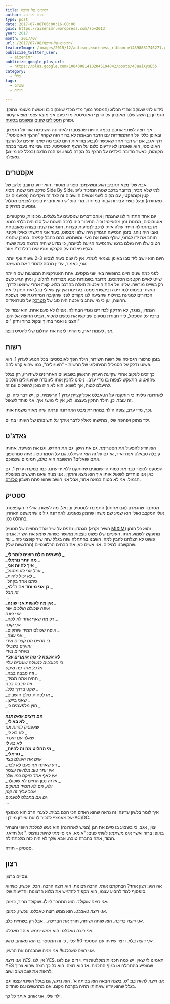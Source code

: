 ```yaml
---
title: רסיסים על הרצף
author: נמרוד איזנברג
type: post
date: 2017-07-08T06:00:16+00:00
guid: https://aizenimr.wordpress.com/?p=2013
year: 2017
month: 2017/07
url: /2017/07/08/רסיסים-על-הרצף/
featureImage: /images/2015/12/autism_awareness_ribbon-e14398831746271.png
publicize_twitter_user:
  - aizenimr
publicize_google_plus_url:
  - https://plus.google.com/108430814102045194842/posts/4JWaiXysB55
category:
  - כללי
tags:
  - אוטיזם
  - הורות

---
```

כידוע למי שעוקב אחרי הבלוג (המספר נמוך מדי מכדי שאנקוב בו ואעשה מעצמי צחוק), הגמדון בן השש שלנו מאובחן על הרצף האוטיסטי. מדי פעם אני מוצא עצמי מוציא קיטור ופורק [תסכולים](/2015/08/15/%d7%aa%d7%95%d7%9d-%d7%a1%d7%99%d7%a4%d7%95%d7%a8-2/) [שונים](/2015/08/20/%d7%9e%d7%99%d7%9c%d7%95%d7%9f-%d7%94%d7%a1%d7%a4%d7%a7%d7%98%d7%a8%d7%95%d7%9d-%d7%94%d7%92%d7%93%d7%95%d7%9c/) [ומשונים](/2015/09/25/%d7%9e%d7%94-%d7%92%d7%95%d7%a8%d7%9d-%d7%9c%d7%96%d7%94/) [בסוגיה](/2016/10/11/%d7%99%d7%a9%d7%a8%d7%90-%d7%a1%d7%a4%d7%a7%d7%98%d7%a8%d7%95%d7%9d/).

אני רוצה לשתף אתכם בכמה חוויות שהצטברו לאחרונה השופכות אור על הגמדון, ובאופן כללי על ההתמודדות עם הדבר הבאמת לא ברור הזה שקרוי "הרצף האוטיסטי". דרך אגב, אם יש דבר אחד שאפשר לקבוע בוודאות היום לגבי מה שאנו יודעים על הרצף האוטיסטי, הוא שאנחנו לא יודעים כלום על הרצף האוטיסטי. כמו שציינתי בעבר בכמה מקומות, כאשר מדובר בילדים על הרצף כל מקרה לגופו. אז הנה מדגם (בכלל לא מייצג) מאצלנו.
## אקסטרים
אבא שלי מצא תחביב רגוע ומשעמם: ספורט מוטורי. הוא ידוע כחובב נלהב של טרקטורוני שטח, מסוג Side By Side. למי שלא מכיר, מדובר ברכב שטח המזכיר ג'יפ קטן וקומפקטי, עם מקום לשני אנשים היושבים זה לצד זה מקדימה (ולפעמים גם מאחורה) ובעל כושר עבירות גבוה במיוחד. מדי סופ"ש הוא וחבריו בונים לעצמם מסלול וגומעים מרחקים.

יום אחד התחוור לנו שהגמדון אוהב דברים שנוסעים על גלגלים. מכוניות, טרקטורים, אוטובוסים, מכונות זמן מהאייטיז וכו'. החיבור בינו לרכב השטח של סבו היה בלתי נמנע. אז בהתחלה הייתי עולה איתו לרכב לנסיעות קצרות, חוגר את שנינו בצורה מאובטחת ואבי היה נוהג. בזמן הנסיעה הגמדון היה שלוו ומבסוט, בעוד אני הרגשתי כאילו ויקינגי תוחב את ידו לגרוני, שולף משם את מעיי ומשתמש בהם כחבל קפיצה. כמובן שהמזג הטוב שלו היה נעלם ברגע שהנסיעה הגיעה לסיומה, כי מדוע שיהיה מרוצה בעת ששתי רגליו ניצבות על הקרקע וגופו אינו בבלנדר? מוזר.

היום הוא יושב ליד סבו באופן עצמאי לגמרי. אין לו שום בעיה לנסוע 2-3 שעות ואף יותר. אני, כאמור, עדיין מנסה להסדיר את הנשימה.

לפני כמה שנים היינו בחופשה באי יווני מקסים. אחת האטרקציות המוצעות שם הייתה שייט לאיים הקטנים הסמוכים. מדובר בשמורות טבע מבודדות לחלוטין, וניתן הגיע לשם רק בשייט מורשה. עלינו על אחת היאכטות האלה בהרכב מלא. קצת אחרי שיצאנו לדרך, ניגשתי בנימוס למדריכה וביקשתי ממנה בעדינות אין קץ שאולי בכל זאת תיתן לי את הכדורים למניעת בחילות שהציעה לנו מקודם לפני שהקיבה המזורגגת שלי נשפכת החוצה, יען כי מי שנהג ביאכטה היה סוג של [סטרבק](https://en.wikipedia.org/wiki/Kara_Thrace) על סטרואידים.

הגמדון, מנגד, לא הזדקק לכדורים נוגדי הבחילה. אפילו לא פעם אחת. הוא עמד על ברכיו על הספסל, ליד חבורת נוסעים שביקשו את נפשם להקיא, הביט החוצה אל הים, הצביע ואמר בחיוך ובקול ברור וחזק "ים!"

אני, לעומת זאת, מיהרתי לזנוח את החלום שלי להטיס [וייפר](https://en.wikipedia.org/wiki/Colonial_Viper).
## רשות
בזמן פרפורי הגסיסה של רשות השידור, הילד הפך לאובססיבי בכל הנוגע לערוץ 1. הוא פשוט נדלק על הסמליל המיתולוגי של הרשות - "העיגולים", כמו שהוא קרא להם.

כך זכינו לעקוב אחרי שקיעת הערוץ הראשון בשבועיים האחרונים לשידוריו, רק בגלל שהזאטוט התעקש לצפות בו מדי ערב.  ניסינו להכין אותו לעובדה שהעיגולים הולכים להיעלם לנצח, אך לשווא. הוא לא היה מוכן להשלים עם זה.

לאחרונה גיליתי כי הותקנה על הטאבלט [אפליקציית ערוץ 1](https://play.google.com/store/apps/details?id=com.applicaster.il.ch1) הרשמית. כן, יש דבר כזה. כן, זה עובד. כן, הילד התקין בעצמו. לא, אין לי מושג איך. אני פוחד לשאול.

וכך, מדי ערב, צופה הילד במהדורת מבט האחרונה ונראה שזה מאוד משמח אותו.

ילד מתוק ויפהפה שלי, מתישהו ניאלץ לדבר איתך על חשיבותו של העיתוי בחיים.
## גאדג'ט
הוא יודע להפעיל את הסטרימר. גם את הישן. גם את החדש. וגם את האייפד. אחותו קיבלה טבאלט אנדרואיד, אז גם על זה הוא השתלט. גם על הסמרטפון. איזה סמרטפון, אתם שואלים? התשובה היא _כולם_, תמימים שכמוכם.

הפסקנו לספור כבר את כמות היישומונים שהותקנו ללא ידיעתנו. כמו במקרה ערוץ 1, גם כאן אנו פוחדים לשאול אותו איך הוא מצא והתקין. אני מניח שאנו חוששים מפעולת תגמול. אני לא בטוח במאה אחוז, אבל אני חושב שהוא פתח חשבון [טלגרם](https://telegram.org/).
## סטטיק
מסתבר שהגמדון (וגם אחותו) התמכרו לסטטיק ובן אל. מה לעשות. אולי זו הקופצנות, אולי המקצב ואולי הוא שמע שם משהו שחמק מאזנינו. לאחרונה גילינו שהמשפט האחרון בהחלט נכון.

הגמדון נתפס על שיר אחד מסויים של סטטיק (השיר נקרא [MIXIM](https://www.youtube.com/watch?v=8rW_wjvT6FE)) והוא כל הזמן מתעקש לשמוע אותו. העיניים שלו פשוט נוצצות מאושר כשהוא שומע את השיר. אנחנו פשוט לא הצלחנו להבין למה. חשבנו בהתחלה שזה בגלל שזה שיר קופצני כזה... עד שהקשבנו למילים. אני אשים כאן את הבתים הרלוונטיים (ההדגשות שלי):

**_לפעמים כולם רוצים לומר לי _**  
**_מה יותר נורמלי _**  
**_איך להיות אני _**  
_אבל אני לא מסוגל _  
_לא יכול להיות _  
_סתם אחד בקהל _  
_**כן אני מיוחד** אם ת׳לא _  
_זה חבל_  
_..._  
**_אין מה לעשות אני שונה _**  
_איפה שכולם הולכים ישר_  
_אני פונה_  
_רק מה שאף אחד לא לקח _  
_אני קונה_  
_איפה שכולם תמיד שותקים _  
_אני עונה _  
_כי החיים הם קצרים מידי_  
_וחוקים בשבילי_  
_מיותרים מידי_  
**_לא אכפת לי מה אומרים עליי_**  
_כי הכוכבים למעלה שומרים עליי_  
_אז כל אחד פה מיקס_  
_וזה סבבה בבה _  
_תהיה אתה תמיד _  
_וזה סבבה בבה_  
_שקט בדרך כלל _  
_או לפחות כולם חושבים _  
_שאני ביישן _  
_חוץ מלפעמים כי _  
_..._  
**_הם רוצים שאשתנה_**  
**_לא בא לי _**  
_שאפסיק להיות אני_  
_לא בא לי _  
_שאלך עם העדר_  
_לא בא לי_  
**_מי החליט מה זה להיות _**  
**_נורמלי _**  
_שים את העולם בצד_  
_דע שאתה אף פעם לא לבד _  
_אין יותר טוב מלהיות עצמך_  
_אין לאף אחד מיקס כמו שלך_  
_אז זה נכון החיים לא שוקולד _  
_ולא, הם לא תמיד מתוקים_  
_אבל עליך זה קטן_  
_גם אם בתכלס לפעמים_  
_..._

איך לומר בלשון עדינה: זה נראה שהוא האדם הכי חכם בבית. לצערי הרב הוא מצפצף על מאמציי להכיר לו את איירון מיידן ו-AC\DC.

יצוין, אגב, כי בשבוע בו סיים את הגן (ממש לאחרונה) הוא ניגש למלכת היופי והצהיר באופן ברור ואשר אינו משתמע לשתי פנים: "אימא, אני סיימתי להיות נורמלי." אל תדאג, חמוד, אתה בחברה טובה. אבא שלך לא היה כזה מלכתחילה.

סטטיק - תודה.
## רצון
ונסיים ברצון.

אה רגע: רצון אחד? הצחקתם אותי. הרבה רצונות. הוא רוצה הרבה. הכל. עכשיו, כשהוא סופסוף למד להביע עצמו, הוא מקפיד להדגיש את מלוא הרצונות והדיעות שלו.

_אני רוצה שוקולד._ הוא התמכר ליולו. שוקולד מריר, כמובן.

_אני רוצה טאבלט._ הוא ממש רוצה טאבלט. עכשיו, כמובן.

_אני רוצה בריכה._ הוא שוחה ושוחה, חורך את הבריכה... אבל רק בשחיית כלב.

_אני רוצה טאבלט._ הוא ממש-ממש אוהב טאבלט.

_אני רוצה בלון._ ורצוי שיהיה עם המספר 50 עליו, כי זה המספר בו הוא מאוהב כרגע.

_אני רוצה טאבלט!!!_ אני מניח שהבנתם את הרעיון.

_אני רוצה YES._ אין לנו YES. תאמינו לי שאין. יש כמה תכניות מוקלטות ודי וי דים עם לוגו YES שמופיע בהתחלה או בגוף התכנית. אז הוא רוצה. הוא כל כך רוצה שהוא צריך לראות את שוב ושוב ושוב.

_אני רוצה להיות בבי"ס_. בשנה הבאה הוא בכיתה א'. הוא נרגש, גם בגלל השינוי עצמו וגם בגלל שהוא יודע שאחותו תהיה בקרבת מקום. אנו מתרגשים וגם פוחדים.

ילד שלי, אני אוהב אותך כל כך.